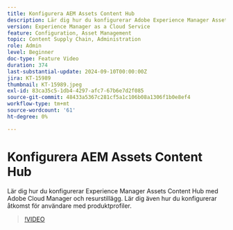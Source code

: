 ```yaml
---
title: Konfigurera AEM Assets Content Hub
description: Lär dig hur du konfigurerar Adobe Experience Manager Assets Content Hub på AEM as a Cloud Service.
version: Experience Manager as a Cloud Service
feature: Configuration, Asset Management
topic: Content Supply Chain, Administration
role: Admin
level: Beginner
doc-type: Feature Video
duration: 374
last-substantial-update: 2024-09-10T00:00:00Z
jira: KT-15989
thumbnail: KT-15989.jpeg
exl-id: 83ca35c5-1db4-4297-afc7-67b6e7d2f085
source-git-commit: 48433a5367c281cf5a1c106b08a1306f1b0e8ef4
workflow-type: tm+mt
source-wordcount: '61'
ht-degree: 0%

---
```


# Konfigurera AEM Assets Content Hub

Lär dig hur du konfigurerar Experience Manager Assets Content Hub med Adobe Cloud Manager och resurstillägg. Lär dig även hur du konfigurerar åtkomst för användare med produktprofiler.

>[!VIDEO](https://video.tv.adobe.com/v/3433513/?learn=on)
